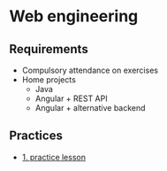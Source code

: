 # Web engineering

## Requirements

- Compulsory attendance on exercises
- Home projects
    + Java
    + Angular + REST API
    + Angular + alternative backend

## Practices

- [1. practice lesson](#!/subjects/webeng/practices/01)


